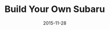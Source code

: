 ---
layout: site
title: "Build Your Own Subaru"
date: 2015-11-28
categories: [transportation]
version: 1.4.7
major: 1
minor: 4
patch: 7
slug: build-your-own-subaru
link: http://www.subaru.com/build-your-own.html
permalink: /sites/:slug
---